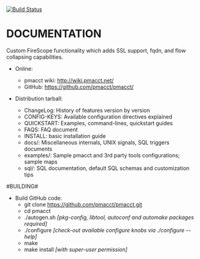 [![Build Status](https://travis-ci.org/pmacct/pmacct.svg?branch=master)](https://travis-ci.org/pmacct/pmacct)

DOCUMENTATION
=============

Custom FireScope functionality which adds SSL support, fqdn, and flow collapsing capabilities.

- Online:
  * pmacct wiki: http://wiki.pmacct.net/
  * GitHub: https://github.com/pmacct/pmacct/

- Distribution tarball:
  * ChangeLog: History of features version by version 
  * CONFIG-KEYS: Available configuration directives explained
  * QUICKSTART: Examples, command-lines, quickstart guides
  * FAQS: FAQ document
  * INSTALL: basic installation guide
  * docs/: Miscellaneous internals, UNIX signals, SQL triggers documents 
  * examples/: Sample pmacct and 3rd party tools configurations; sample maps
  * sql/: SQL documentation, default SQL schemas and customization tips

#BUILDING#

- Build GitHub code:
  * git clone https://github.com/pmacct/pmacct.git
  * cd pmacct
  * ./autogen.sh *[pkg-config, libtool, autoconf and automake packages required]*
  * ./configure *[check-out available configure knobs via ./configure --help]* 
  * make
  * make install *[with super-user permission]*
